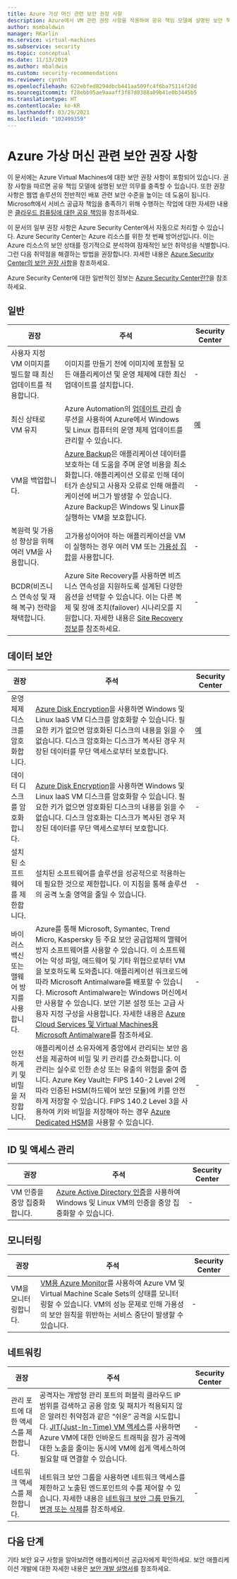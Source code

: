 ```yaml
---
title: Azure 가상 머신 관련 보안 권장 사항
description: Azure에서 VM 관련 권장 사항을 적용하여 공유 책임 모델에 설명된 보안 책무를 달성하고 전반적인 배포 관련 보안 수준을 향상시킵니다.
author: msmbaldwin
manager: RKarlin
ms.service: virtual-machines
ms.subservice: security
ms.topic: conceptual
ms.date: 11/13/2019
ms.author: mbaldwin
ms.custom: security-recommendations
ms.reviewer: cynthn
ms.openlocfilehash: 622ebfed8294dbcb441aa509fc4f6ba75114f28d
ms.sourcegitcommit: f28ebb95ae9aaaff3f87d8388a09b41e0b3445b5
ms.translationtype: HT
ms.contentlocale: ko-KR
ms.lasthandoff: 03/29/2021
ms.locfileid: "102499359"
---
```

# <a name="security-recommendations-for-virtual-machines-in-azure"></a>Azure 가상 머신 관련 보안 권장 사항


이 문서에는 Azure Virtual Machines에 대한 보안 권장 사항이 포함되어 있습니다. 권장 사항을 따르면 공유 책임 모델에 설명된 보안 의무를 충족할 수 있습니다. 또한 권장 사항은 웹앱 솔루션의 전반적인 배포 관련 보안 수준을 높이는 데 도움이 됩니다. Microsoft에서 서비스 공급자 책임을 충족하기 위해 수행하는 작업에 대한 자세한 내용은 [클라우드 컴퓨팅에 대한 공유 책임](https://gallery.technet.microsoft.com/Shared-Responsibilities-81d0ff91)을 참조하세요.

이 문서의 일부 권장 사항은 Azure Security Center에서 자동으로 처리할 수 있습니다. Azure Security Center는 Azure 리소스를 위한 첫 번째 방어선입니다. 이는 Azure 리소스의 보안 상태를 정기적으로 분석하여 잠재적인 보안 취약성을 식별합니다. 그런 다음 취약점을 해결하는 방법을 권장합니다. 자세한 내용은 [Azure Security Center의 보안 권장 사항](../security-center/security-center-recommendations.md)을 참조하세요.

Azure Security Center에 대한 일반적인 정보는 [Azure Security Center란?](../security-center/security-center-introduction.md)을 참조하세요.

## <a name="general"></a>일반

| 권장 | 주석 | Security Center |
|-|----|--|
| 사용자 지정 VM 이미지를 빌드할 때 최신 업데이트를 적용합니다. | 이미지를 만들기 전에 이미지에 포함될 모든 애플리케이션 및 운영 체제에 대한 최신 업데이트를 설치합니다.  | - |
| 최신 상태로 VM 유지 | Azure Automation의 [업데이트 관리](../automation/update-management/overview.md) 솔루션을 사용하여 Azure에서 Windows 및 Linux 컴퓨터의 운영 체제 업데이트를 관리할 수 있습니다. | [예](../security-center/asset-inventory.md) |
| VM을 백업합니다. | [Azure Backup](../backup/backup-overview.md)은 애플리케이션 데이터를 보호하는 데 도움을 주며 운영 비용을 최소화합니다. 애플리케이션 오류로 인해 데이터가 손상되고 사용자 오류로 인해 애플리케이션에 버그가 발생할 수 있습니다. Azure Backup은 Windows 및 Linux를 실행하는 VM을 보호합니다. | - |
| 복원력 및 가용성 향상을 위해 여러 VM을 사용합니다. | 고가용성이어야 하는 애플리케이션을 VM이 실행하는 경우 여러 VM 또는 [가용성 집합](./availability.md)을 사용합니다. | - |
| BCDR(비즈니스 연속성 및 재해 복구) 전략을 채택합니다. | Azure Site Recovery를 사용하면 비즈니스 연속성을 지원하도록 설계된 다양한 옵션을 선택할 수 있습니다. 이는 다른 복제 및 장애 조치(failover) 시나리오를 지원합니다. 자세한 내용은 [Site Recovery 정보](../site-recovery/site-recovery-overview.md)를 참조하세요. | - |

## <a name="data-security"></a>데이터 보안

| 권장 | 주석 | Security Center |
|-|----|--|
| 운영 체제 디스크를 암호화합니다. | [Azure Disk Encryption](../security/fundamentals/azure-disk-encryption-vms-vmss.md)을 사용하면 Windows 및 Linux IaaS VM 디스크를 암호화할 수 있습니다. 필요한 키가 없으면 암호화된 디스크의 내용을 읽을 수 없습니다. 디스크 암호화는 디스크가 복사된 경우 저장된 데이터를 무단 액세스로부터 보호합니다.| [예](../security-center/asset-inventory.md) |
| 데이터 디스크를 암호화합니다. | [Azure Disk Encryption](../security/fundamentals/azure-disk-encryption-vms-vmss.md)을 사용하면 Windows 및 Linux IaaS VM 디스크를 암호화할 수 있습니다. 필요한 키가 없으면 암호화된 디스크의 내용을 읽을 수 없습니다. 디스크 암호화는 디스크가 복사된 경우 저장된 데이터를 무단 액세스로부터 보호합니다.| -  |
| 설치된 소프트웨어를 제한합니다. | 설치된 소프트웨어를 솔루션을 성공적으로 적용하는 데 필요한 것으로 제한합니다. 이 지침을 통해 솔루션의 공격 노출 영역을 줄일 수 있습니다. | - |
| 바이러스 백신 또는 맬웨어 방지를 사용합니다. | Azure를 통해 Microsoft, Symantec, Trend Micro, Kaspersky 등 주요 보안 공급업체의 맬웨어 방지 소프트웨어를 사용할 수 있습니다. 이 소프트웨어는 악성 파일, 애드웨어 및 기타 위협으로부터 VM을 보호하도록 도와줍니다. 애플리케이션 워크로드에 따라 Microsoft Antimalware를 배포할 수 있습니다. Microsoft Antimalware는 Windows 머신에서만 사용할 수 있습니다. 보안 기본 설정 또는 고급 사용자 지정 구성을 사용합니다. 자세한 내용은 [Azure Cloud Services 및 Virtual Machines용 Microsoft Antimalware](../security/fundamentals/antimalware.md)를 참조하세요. | - |
| 안전하게 키 및 비밀을 저장합니다. | 애플리케이션 소유자에게 중앙에서 관리되는 보안 옵션을 제공하여 비밀 및 키 관리를 간소화합니다. 이 관리는 실수로 인한 손상 또는 유출의 위험을 줄여 줍니다. Azure Key Vault는 FIPS 140-2 Level 2에 따라 인증된 HSM(하드웨어 보안 모듈)에 키를 안전하게 저장할 수 있습니다. FIPS 140.2 Level 3을 사용하여 키와 비밀을 저장해야 하는 경우 [Azure Dedicated HSM](../dedicated-hsm/overview.md)을 사용할 수 있습니다. | - |

## <a name="identity-and-access-management"></a>ID 및 액세스 관리 

| 권장 | 주석 | Security Center |
|-|----|--|
| VM 인증을 중앙 집중화합니다. | [Azure Active Directory 인증](../active-directory/develop/authentication-vs-authorization.md)을 사용하여 Windows 및 Linux VM의 인증을 중앙 집중화할 수 있습니다. | - |

## <a name="monitoring"></a>모니터링

| 권장 | 주석 | Security Center |
|-|----|--|
| VM을 모니터링합니다. | [VM용 Azure Monitor](../azure-monitor/vm/vminsights-overview.md)를 사용하여 Azure VM 및 Virtual Machine Scale Sets의 상태를 모니터링할 수 있습니다. VM의 성능 문제로 인해 가용성의 보안 원칙을 위반하는 서비스 중단이 발생할 수 있습니다. | - |

## <a name="networking"></a>네트워킹

| 권장 | 주석 | Security Center |
|-|----|--|
| 관리 포트에 대한 액세스를 제한합니다. | 공격자는 개방형 관리 포트의 퍼블릭 클라우드 IP 범위를 검색하고 공용 암호 및 패치가 적용되지 않은 알려진 취약점과 같은 “쉬운” 공격을 시도합니다. [JIT(Just-In-Time) VM 액세스](../security-center/security-center-just-in-time.md)를 사용하면 Azure VM에 대한 인바운드 트래픽을 잠가 공격에 대한 노출을 줄이는 동시에 VM에 쉽게 액세스하여 필요할 때 연결할 수 있습니다. | - |
| 네트워크 액세스를 제한합니다. | 네트워크 보안 그룹을 사용하면 네트워크 액세스를 제한하고 노출된 엔드포인트의 수를 제어할 수 있습니다. 자세한 내용은 [네트워크 보안 그룹 만들기, 변경 또는 삭제](../virtual-network/manage-network-security-group.md)를 참조하세요. | - |

## <a name="next-steps"></a>다음 단계

기타 보안 요구 사항을 알아보려면 애플리케이션 공급자에게 확인하세요. 보안 애플리케이션 개발에 대한 자세한 내용은 [보안 개발 설명서](https://azure.microsoft.com/resources/develop-secure-applications-on-azure/)를 참조하세요.
